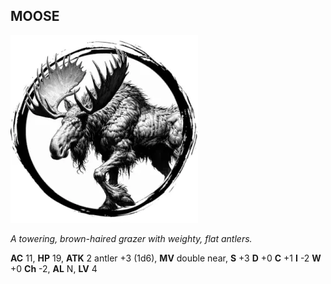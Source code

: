 ## MOOSE

![](images/moose.webp)

_A towering, brown-haired grazer with weighty, flat antlers._

**AC** 11, **HP** 19, **ATK** 2 antler +3 (1d6), **MV** double near, **S** +3 **D** +0 **C** +1 **I** -2 **W** +0 **Ch** -2, **AL** N, **LV** 4

